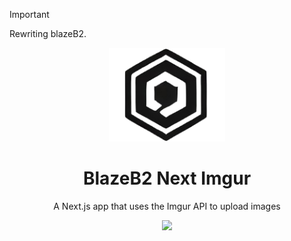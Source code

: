 > [!IMPORTANT]
> Rewriting blazeB2.

<p align="center">
<img src="./public/logo.png" height="150">
</p>

<h1 align="center">
BlazeB2 Next Imgur
</h1>
<p align="center">
A Next.js app that uses the Imgur API to upload images
<p>
<p align="center">
  <a href="https://blazeb2.js.org"><img src="https://img.shields.io/npm/v/blazeb2-next?color=729B1B&label="></a>
<p>
